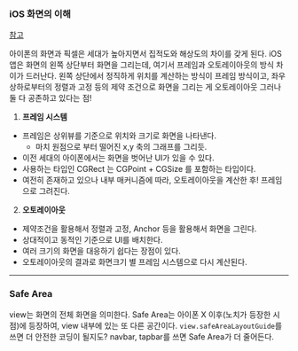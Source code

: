 ### iOS 화면의 이해
[참고](https://www.paintcodeapp.com/news/ultimate-guide-to-iphone-resolutions)

아이폰의 화면과 픽셀은 세대가 높아지면서 집적도와 해상도의 차이를 갖게 된다.
iOS 앱은 화면의 왼쪽 상단부터 화면을 그리는데, 여기서 프레임과 오토레이아웃의 방식 차이가 드러난다.
왼쪽 상단에서 정직하게 위치를 계산하는 방식이 프레임 방식이고, 좌우상하로부터의 정렬과 고정 등의 제약 조건으로 화면을 그리는 게 오토레이아웃
그러나 둘 다 공존하고 있다는 점!

1. **프레임 시스템**
- 프레임은 상위뷰를 기준으로 위치와 크기로 화면을 나타낸다.
    + 마치 원점으로 부터 떨어진 x,y 축의 그래프를 그리듯.
- 이전 세대의 아이폰에서는 화면을 벗어난 UI가 있을 수 있다.
- 사용하는 타입인 CGRect 는 CGPoint + CGSize 를 포함하는 타입이다.
- 여전히 존재하고 있으나 내부 매커니즘에 따라, 오토레이아웃을 계산한 후! 프레임으로 그려진다.

2. **오토레이아웃**
- 제약조건을 활용해서 정렬과 고정, Anchor 등을 활용해서 화면을 그린다.
- 상대적이고 동적인 기준으로 UI를 배치한다.
- 여러 크기의 화면을 대응하기 쉽다는 장점이 있다.
- 오토레이아웃의 결과로 화면크기 별 프레임 시스템으로 다시 계산된다.
---
### Safe Area
view는 화면의 전체 화면을 의미한다.
Safe Area는 아이폰 X 이후(노치가 등장한 시점)에 등장하여, view 내부에 있는 또 다른 공간이다.
`view.safeAreaLayoutGuide`를 쓰면 더 안전한 코딩이 될지도?
navbar, tapbar를 쓰면 Safe Area가 더 줄어든다.